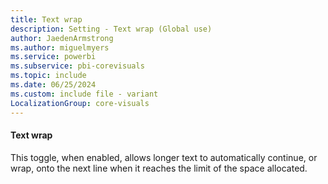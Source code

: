 ```yaml
---
title: Text wrap
description: Setting - Text wrap (Global use)
author: JaedenArmstrong
ms.author: miguelmyers
ms.service: powerbi
ms.subservice: pbi-corevisuals
ms.topic: include
ms.date: 06/25/2024
ms.custom: include file - variant
LocalizationGroup: core-visuals
---
```

#### Text wrap

This toggle, when enabled, allows longer text to automatically continue, or wrap, onto the next line when it reaches the limit of the space allocated.
